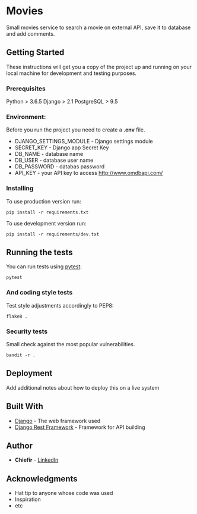 # Movies

Small movies service to search a movie on external API, save it to database and add comments.

## Getting Started

These instructions will get you a copy of the project up and running on your local machine for development and testing purposes. 

### Prerequisites

Python > 3.6.5 
Django > 2.1
PostgreSQL > 9.5


### Environment:
Before you run the project you need to create a **.env** file.
* DJANGO_SETTINGS_MODULE - Django settings module
* SECRET_KEY - Django app Secret Key
* DB_NAME - database name
* DB_USER - database user name
* DB_PASSWORD - databas password
* API_KEY - your API key to access http://www.omdbapi.com/

### Installing

To use production version run:
```
pip install -r requirements.txt
```

To use development version run:
```
pip install -r requirements/dev.txt
```

## Running the tests
You can run tests using [pytest](https://docs.pytest.org/en/latest/): 
```
pytest
```

### And coding style tests

Test style adjustments accordingly to PEP8:

```
flake8 .
```

### Security tests

Small check against the most popular vulnerabilities.

```
bandit -r .
```

## Deployment

Add additional notes about how to deploy this on a live system

## Built With

* [Django](https://docs.djangoproject.com/en/2.1/) - The web framework used
* [Django Rest Framework](https://www.django-rest-framework.org/) - Framework for API building


## Author

* **Chiefir** - [LinkedIn](www.linkedin.com/in/andrii-isiuk)


## Acknowledgments

* Hat tip to anyone whose code was used
* Inspiration
* etc

